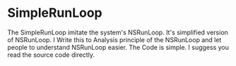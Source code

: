 # SimpleRunLoop

The SimpleRunLoop imitate the system's NSRunLoop.
It's simplified version of NSRunLoop.
I Write this to Analysis principle of the NSRunLoop and let people to understand NSRunLoop easier.
The Code is simple. I suggess you read the source code directly.

